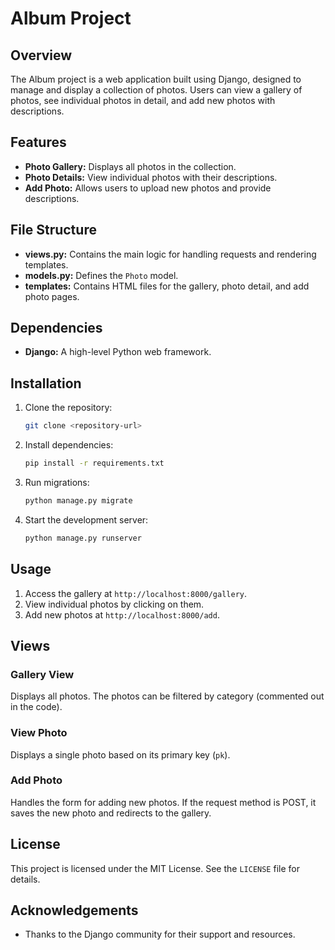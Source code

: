 # Album Project

## Overview

The Album project is a web application built using Django, designed to manage and display a collection of photos. Users can view a gallery of photos, see individual photos in detail, and add new photos with descriptions.

## Features

- **Photo Gallery:** Displays all photos in the collection.
- **Photo Details:** View individual photos with their descriptions.
- **Add Photo:** Allows users to upload new photos and provide descriptions.

## File Structure

- **views.py:** Contains the main logic for handling requests and rendering templates.
- **models.py:** Defines the `Photo` model.
- **templates:** Contains HTML files for the gallery, photo detail, and add photo pages.

## Dependencies

- **Django:** A high-level Python web framework.

## Installation

1. Clone the repository:
   ```bash
   git clone <repository-url>
   ```
2. Install dependencies:
   ```bash
   pip install -r requirements.txt
   ```
3. Run migrations:
   ```bash
   python manage.py migrate
   ```
4. Start the development server:
   ```bash
   python manage.py runserver
   ```

## Usage

1. Access the gallery at `http://localhost:8000/gallery`.
2. View individual photos by clicking on them.
3. Add new photos at `http://localhost:8000/add`.

## Views

### Gallery View

Displays all photos. The photos can be filtered by category (commented out in the code).

### View Photo

Displays a single photo based on its primary key (`pk`).

### Add Photo

Handles the form for adding new photos. If the request method is POST, it saves the new photo and redirects to the gallery.

## License

This project is licensed under the MIT License. See the `LICENSE` file for details.

## Acknowledgements

- Thanks to the Django community for their support and resources.

